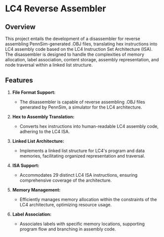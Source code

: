 # LC4 Reverse Assembler

## Overview

This project entails the development of a disassembler for reverse assembling PennSim-generated .OBJ files, translating hex instructions into LC4 assembly code based on the LC4 Instruction Set Architecture (ISA). The disassembler is designed to handle the complexities of memory allocation, label association, content storage, assembly representation, and node traversal within a linked list structure.

## Features

1. **File Format Support:**
   - The disassembler is capable of reverse assembling .OBJ files generated by PennSim, a simulator for the LC4 architecture.

2. **Hex to Assembly Translation:**
   - Converts hex instructions into human-readable LC4 assembly code, adhering to the LC4 ISA.

3. **Linked List Architecture:**
   - Implements a linked list structure for LC4's program and data memories, facilitating organized representation and traversal.

4. **ISA Support:**
   - Accommodates 29 distinct LC4 ISA instructions, ensuring comprehensive coverage of the architecture.

5. **Memory Management:**
   - Efficiently manages memory allocation within the constraints of the LC4 architecture, optimizing resource usage.

6. **Label Association:**
   - Associates labels with specific memory locations, supporting program flow and branching in assembly code.
